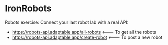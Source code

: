 # IronRobots
Robots exercise: Connect your last robot lab with a real API:
- https://robots-api.adaptable.app/all-robots <--- To get all the robots
- https://robots-api.adaptable.app/create-robot <--- To post a new robot
